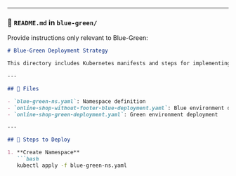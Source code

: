 
---

### 📄 `README.md` in `blue-green/`

Provide instructions only relevant to Blue-Green:

```markdown
# Blue-Green Deployment Strategy

This directory includes Kubernetes manifests and steps for implementing Blue-Green deployment.

---

## 🧾 Files

- `blue-green-ns.yaml`: Namespace definition
- `online-shop-without-footer-blue-deployment.yaml`: Blue environment deployment
- `online-shop-green-deployment.yaml`: Green environment deployment

---

## 🚀 Steps to Deploy

1. **Create Namespace**
   ```bash
   kubectl apply -f blue-green-ns.yaml

